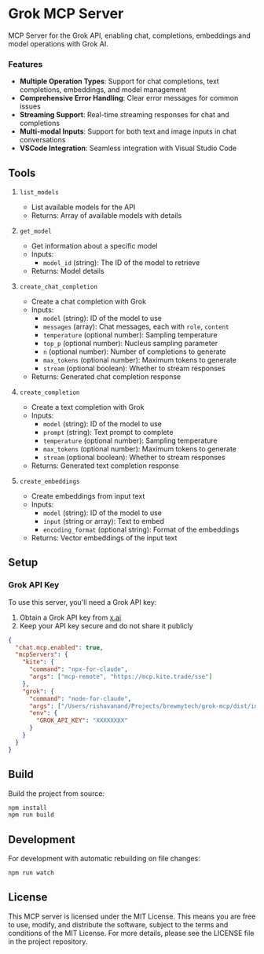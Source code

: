 # Grok MCP Server

MCP Server for the Grok API, enabling chat, completions, embeddings and model operations with Grok AI.

### Features

- **Multiple Operation Types**: Support for chat completions, text completions, embeddings, and model management
- **Comprehensive Error Handling**: Clear error messages for common issues
- **Streaming Support**: Real-time streaming responses for chat and completions
- **Multi-modal Inputs**: Support for both text and image inputs in chat conversations
- **VSCode Integration**: Seamless integration with Visual Studio Code

## Tools

1. `list_models`

   - List available models for the API
   - Returns: Array of available models with details

2. `get_model`

   - Get information about a specific model
   - Inputs:
     - `model_id` (string): The ID of the model to retrieve
   - Returns: Model details

3. `create_chat_completion`

   - Create a chat completion with Grok
   - Inputs:
     - `model` (string): ID of the model to use
     - `messages` (array): Chat messages, each with `role`, `content`
     - `temperature` (optional number): Sampling temperature
     - `top_p` (optional number): Nucleus sampling parameter
     - `n` (optional number): Number of completions to generate
     - `max_tokens` (optional number): Maximum tokens to generate
     - `stream` (optional boolean): Whether to stream responses
   - Returns: Generated chat completion response

4. `create_completion`

   - Create a text completion with Grok
   - Inputs:
     - `model` (string): ID of the model to use
     - `prompt` (string): Text prompt to complete
     - `temperature` (optional number): Sampling temperature
     - `max_tokens` (optional number): Maximum tokens to generate
     - `stream` (optional boolean): Whether to stream responses
   - Returns: Generated text completion response

5. `create_embeddings`
   - Create embeddings from input text
   - Inputs:
     - `model` (string): ID of the model to use
     - `input` (string or array): Text to embed
     - `encoding_format` (optional string): Format of the embeddings
   - Returns: Vector embeddings of the input text

## Setup

### Grok API Key

To use this server, you'll need a Grok API key:

1. Obtain a Grok API key from [x.ai](https://x.ai)
2. Keep your API key secure and do not share it publicly

```json
{
  "chat.mcp.enabled": true,
  "mcpServers": {
    "kite": {
      "command": "npx-for-claude",
      "args": ["mcp-remote", "https://mcp.kite.trade/sse"]
    },
    "grok": {
      "command": "node-for-claude",
      "args": ["/Users/rishavanand/Projects/brewmytech/grok-mcp/dist/index.js"],
      "env": {
        "GROK_API_KEY": "XXXXXXXX"
      }
    }
  }
}
```

## Build

Build the project from source:

```bash
npm install
npm run build
```

## Development

For development with automatic rebuilding on file changes:

```bash
npm run watch
```

## License

This MCP server is licensed under the MIT License. This means you are free to use, modify, and distribute the software, subject to the terms and conditions of the MIT License. For more details, please see the LICENSE file in the project repository.
